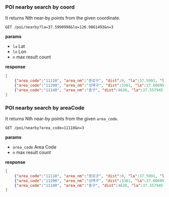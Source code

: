 

### POI nearby search by coord

It returns Nth near-by points from the given coordinate.

```http
GET /poi/nearby?la=37.5990998&lo=126.9861493&n=3
```

**params**

- `la` Lat
- `lo` Lon
- `n` max result count

**response**

```json
[
    {"area_code":"11110", "area_nm":"종로구", "dist":0, "la":37.5991, "lo":126.986149},
    {"area_code":"11290", "area_nm":"성북구", "dist":3381, "la":37.606991, "lo":127.023218},
    {"area_code":"11140", "area_nm":"중구", "dist":4630, "la":37.557945, "lo":126.99419}
]
```

### POI nearby search by areaCode

It returns Nth near-by points from the given `area_code`.

```http
GET /poi/nearby?area_code=11110&n=3
```

**params**

- `area_code` Area Code
- `n` max result count

**response**

```json
[
    {"area_code":"11110", "area_nm":"종로구", "dist":0, "la":37.5991, "lo":126.986149},
    {"area_code":"11290", "area_nm":"성북구", "dist":3381, "la":37.606991, "lo":127.023218},
    {"area_code":"11140", "area_nm":"중구", "dist":4630, "la":37.557945, "lo":126.99419}
]
```
